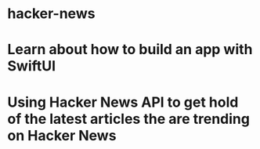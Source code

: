 # hacker-news
# Learn about how to build an app with SwiftUI
# Using Hacker News API to get hold of the latest articles the are trending on Hacker News
